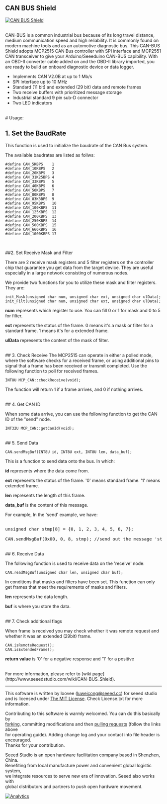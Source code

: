 CAN BUS Shield
---------------------------------------------------------
[![CAN BUS Shield](http://www.seeedstudio.com/depot/images/1130300211.jpg)](http://www.seeedstudio.com/depot/CANBUS-Shield-p-2256.html?cPath=19_88)



<br>
CAN-BUS is a common industrial bus because of its long travel distance, medium communication speed and high reliability. It is commonly found on modern machine tools and as an automotive diagnostic bus. This CAN-BUS Shield adopts MCP2515 CAN Bus controller with SPI interface and MCP2551 CAN transceiver to give your Arduino/Seeeduino CAN-BUS capibility. With an OBD-II converter cable added on and the OBD-II library imported, you are ready to build an onboard diagnostic device or data logger.

- Implements CAN V2.0B at up to 1 Mb/s
- SPI Interface up to 10 MHz
- Standard (11 bit) and extended (29 bit) data and remote frames
- Two receive buffers with prioritized message storage
- Industrial standard 9 pin sub-D connector
- Two LED indicators



<br>
# Usage:



## 1. Set the BaudRate

This function is used to initialize the baudrate of the CAN Bus system.

The available baudrates are listed as follws:

	#define CAN_5KBPS    1
	#define CAN_10KBPS   2
	#define CAN_20KBPS   3
	#define CAN_31K25BPS 4
	#define CAN_33KBPS   5
	#define CAN_40KBPS   6
	#define CAN_50KBPS   7
	#define CAN_80KBPS   8
	#define CAN_83K3BPS  9
	#define CAN_95KBPS   10
	#define CAN_100KBPS  11
	#define CAN_125KBPS  12
	#define CAN_200KBPS  13
	#define CAN_250KBPS  14
	#define CAN_500KBPS  15
	#define CAN_666KBPS  16
	#define CAN_1000KBPS 17


<br>

##2. Set Receive Mask and Filter

There are 2 receive mask registers and 5 filter registers on the controller chip that guarantee you get data from the target device. They are useful especially in a large network consisting of numerous nodes.

We provide two functions for you to utilize these mask and filter registers. They are:

    init_Mask(unsigned char num, unsigned char ext, unsigned char ulData);
    init_Filt(unsigned char num, unsigned char ext, unsigned char ulData);

**num** represents which register to use. You can fill 0 or 1 for mask and 0 to 5 for filter.

**ext** represents the status of the frame. 0 means it's a mask or filter for a standard frame. 1 means it's for a extended frame.

**ulData** represents the content of the mask of filter.



<br>
## 3. Check Receive
The MCP2515 can operate in either a polled mode, where the software checks for a received frame, or using additional pins to signal that a frame has been received or transmit completed.  Use the following function to poll for received frames.

    INT8U MCP_CAN::checkReceive(void);

The function will return 1 if a frame arrives, and 0 if nothing arrives.



<br>
## 4. Get CAN ID

When some data arrive, you can use the following function to get the CAN ID of the "send" node. 

    INT32U MCP_CAN::getCanId(void);



<br>
## 5. Send Data

    CAN.sendMsgBuf(INT8U id, INT8U ext, INT8U len, data_buf);

This is a function to send data onto the bus. In which:

**id** represents where the data come from.

**ext** represents the status of the frame. '0' means standard frame. '1' means extended frame.

**len** represents the length of this frame.

**data_buf** is the content of this message.

For example, In the 'send' example, we have:

<pre>  
unsigned char stmp[8] = {0, 1, 2, 3, 4, 5, 6, 7};

CAN.sendMsgBuf(0x00, 0, 8, stmp); //send out the message 'stmp' to the bus and tell other devices this is a standard frame from 0x00.
</pre>



<br>
## 6. Receive Data

The following function is used to receive data on the 'receive' node:

    CAN.readMsgBuf(unsigned char len, unsigned char buf);

In conditions that masks and filters have been set. This function can only get frames that meet the requirements of masks and filters.

**len** represents the data length.

**buf** is where you store the data.

<br>
## 7. Check additional flags

When frame is received you may check whether it was remote request and whether it was an extended (29bit) frame.

    CAN.isRemoteRequest();
    CAN.isExtendedFrame();

**return value** is '0' for a negative response and '1' for a positive


<br>
For more information, please refer to [wiki page](http://www.seeedstudio.com/wiki/CAN-BUS_Shield).

    
----

This software is written by loovee ([luweicong@seeed.cc](luweicong@seeed.cc "luweicong@seeed.cc")) for seeed studio<br>
and is licensed under [The MIT License](http://opensource.org/licenses/mit-license.php). Check License.txt for more information.<br>

Contributing to this software is warmly welcomed. You can do this basically by<br>
[forking](https://help.github.com/articles/fork-a-repo), committing modifications and then [pulling requests](https://help.github.com/articles/using-pull-requests) (follow the links above<br>
for operating guide). Adding change log and your contact into file header is encouraged.<br>
Thanks for your contribution.

Seeed Studio is an open hardware facilitation company based in Shenzhen, China. <br>
Benefiting from local manufacture power and convenient global logistic system, <br>
we integrate resources to serve new era of innovation. Seeed also works with <br>
global distributors and partners to push open hardware movement.<br>






[![Analytics](https://ga-beacon.appspot.com/UA-46589105-3/CAN_BUS_Shield)](https://github.com/igrigorik/ga-beacon)


<script>
  (function(i,s,o,g,r,a,m){i['GoogleAnalyticsObject']=r;i[r]=i[r]||function(){
  (i[r].q=i[r].q||[]).push(arguments)},i[r].l=1*new Date();a=s.createElement(o),
  m=s.getElementsByTagName(o)[0];a.async=1;a.src=g;m.parentNode.insertBefore(a,m)
  })(window,document,'script','//www.google-analytics.com/analytics.js','ga');

  ga('create', 'UA-65075738-1', 'auto');
  ga('send', 'pageview');

</script>
